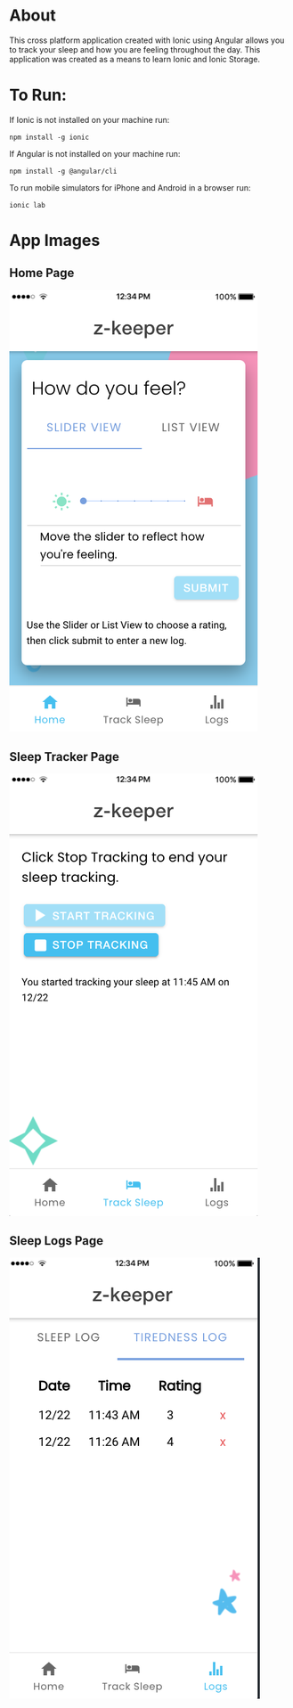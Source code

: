 <h1>About</h1>
This cross platform application created with Ionic using Angular allows you to track your sleep and how you are feeling throughout the day. This application was created as a means to learn Ionic and Ionic Storage.

<h1>To Run:</h1>
If Ionic is not installed on your machine run:

<pre><code>npm install -g ionic</pre></code>

If Angular is not installed on your machine run:

<pre><code>npm install -g @angular/cli</pre></code>

To run mobile simulators for iPhone and Android in a browser run:

<pre><code>ionic lab</pre></code>

<h1>App Images</h1>
<h2>Home Page</h2>
<img src="/src/assets/images/app-images/homePage.png">
<h2>Sleep Tracker Page</h2>
<img src="/src/assets/images/app-images/sleepTracker.png">
<h2>Sleep Logs Page</h2>
<img src="/src/assets/images/app-images/tiredLogs.png">
